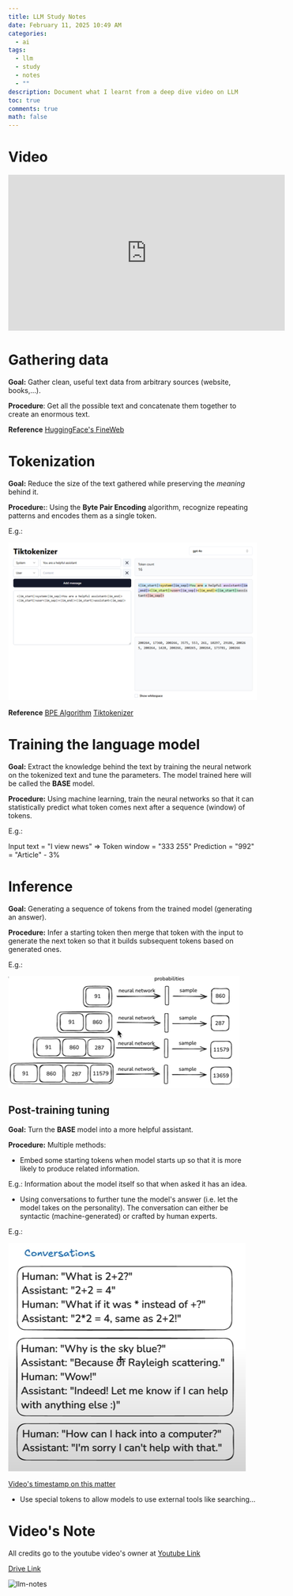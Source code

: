 ```yaml
---
title: LLM Study Notes
date: February 11, 2025 10:49 AM
categories:
  - ai
tags:
  - llm
  - study
  - notes
  - ""
description: Document what I learnt from a deep dive video on LLM
toc: true
comments: true
math: false
---
```

# Video

<div style="left: 0; width: 100%; position:relative; aspect-ratio: 3/1;">
<iframe width="560" height="315" src="https://www.youtube.com/embed/7xTGNNLPyMI?si=UYt9JPHJjFvr5WHp" title="YouTube video player" frameborder="0" allow="accelerometer; autoplay; clipboard-write; encrypted-media; gyroscope; picture-in-picture; web-share" referrerpolicy="strict-origin-when-cross-origin" allowfullscreen></iframe>
</div>

# Gathering data

**Goal:** Gather clean, useful text data from arbitrary sources (website, books,...).

**Procedure**: Get all the possible text and concatenate them together to create an enormous text.

**Reference**
[HuggingFace's FineWeb](https://huggingface.co/spaces/HuggingFaceFW/blogpost-fineweb-v1) 

# Tokenization

**Goal:** Reduce the size of the text gathered while preserving the *meaning* behind it.

**Procedure:**: Using the **Byte Pair Encoding** algorithm, recognize repeating patterns and encodes them as a single token.

E.g.:

![tokenizer-example](/assets/img/uploads/tokenizer-example.png "Tokenizer Example")

**Reference**
[BPE Algorithm](https://en.wikipedia.org/wiki/Byte_pair_encoding)
[Tiktokenizer](https://tiktokenizer.vercel.app/)

# Training the language model

**Goal:** Extract the knowledge behind the text by training the neural network on the tokenized text and tune the parameters. The model trained here will be called the **BASE** model.

**Procedure:** Using machine learning, train the neural networks so that it can statistically predict what token comes next after a sequence (window) of tokens.

E.g.: 

Input text = "I view news" => Token window = "333 255"
Prediction = "992" = "Article" - 3%

# Inference

**Goal:** Generating a sequence of tokens from the trained model (generating an answer).

**Procedure:** Infer a starting token then merge that token with the input to generate the next token so that it builds subsequent tokens based on generated ones.

E.g.:

![interence-example](/assets/img/uploads/inference-example.png "Inference example")

## Post-training tuning

**Goal:** Turn the **BASE** model into a more helpful assistant.

**Procedure:** 
Multiple methods:

* Embed some starting tokens when model starts up so that it is more likely to produce related information.

E.g.: Information about the model itself so that when asked it has an idea.

* Using conversations to further tune the model's answer (i.e. let the model takes on the personality). The conversation can either be syntactic (machine-generated) or crafted by human experts.

E.g.: 

![conversation-example](/assets/img/uploads/conversation-example.png "Conversation Example")

[Video's timestamp on this matter](https://youtu.be/7xTGNNLPyMI?si=NwPn4o6tQcL9Ho28&t=3751)

* Use special tokens to allow models to use external tools like searching...

# Video's Note

All credits go to the youtube video's owner at [Youtube Link](https://www.youtube.com/watch?v=7xTGNNLPyMI)

[Drive Link](https://www.youtube.com/redirect?event=video_description&redir_token=QUFFLUhqbFhWTXhkTm50dWpLNnhnRDBnQllMaXVMZlg2Z3xBQ3Jtc0ttVndnT1V1UnRRWW1yZjB0UXFNR09WMDc0WXZKWVJFOU5TWDdVSlp0YnBrTHFJU0lRMzN2eEVncTRxbVpoYVBkTlpOTTVxUC1kWThDTEFyRDJiUTZ1djFVZmZ3OVdOZjJoSGdNLXoybk15S05GRlJLQQ&q=https%3A%2F%2Fdrive.google.com%2Ffile%2Fd%2F1EZh5hNDzxMMy05uLhVryk061QYQGTxiN%2Fview%3Fusp%3Dsharing&v=7xTGNNLPyMI)

![llm-notes](/assets/img/uploads/llm-excalidraw.svg "LLM Notes")
